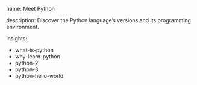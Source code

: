 name: Meet Python
 
description: Discover the Python language’s versions and its programming environment.

insights:
  - what-is-python 
  - why-learn-python
  - python-2
  - python-3
  - python-hello-world
